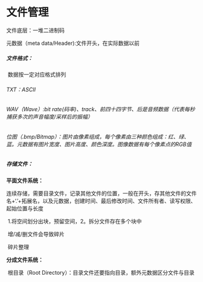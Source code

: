 # 文件管理

文件底层：一堆二进制码

元数据（meta data/Header):文件开头，在实际数据以前

##### 文件格式：

​	数据按一定对应格式排列

###### TXT：ASCII

###### WAV（Wave）:bit rate(码率)、track、前四十四字节、后是音频数据（代表每秒捕获多次的声音幅度/采样后的振幅）

###### 位图（.bmp/Bitmap）：图片由像素组成，每个像素由三种颜色组成：红、绿、蓝。元数据有图片宽度、图片高度、颜色深度。图像数据有每个像素点的RGB值



##### 存储文件：

**平面文件系统：**

​	连续存储，需要目录文件，记录其他文件的位置，一般在开头，存其他文件的文件名+‘.’+拓展名，以及元数据，创建时间、最后修改时间、文件所有者、读写权限、起始位置与长度

​	1.将空间划分出块，预留空间，2。拆分文件存在多个块中

​	增/减/删文件会导致碎片

​	碎片整理

**分成文件系统：**

​	根目录（Root Directory）：目录文件还要指向目录，额外元数据区分文件与目录